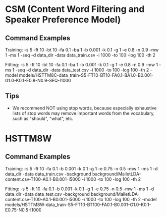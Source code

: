 # CSM (Content Word Filtering and Speaker Preference Model)

## Command Examples

Training:
-s 5 -ft 10 -bt 10 -fa 0.1 -ba 1 -b 0.001 -k 0.1 -g 1 -e 0.8 -n 0.9 -mw 1 -ms 1 -seq -d data_dir -data data_train.csv -i 1000 -to 100 -log 100 -th 2

Fitting:
-s 5 -ft 10 -bt 10 -fa 0.1 -ba 1 -b 0.001 -k 0.1 -g 1 -e 0.8 -n 0.9 -mw 1 -ms 1 -seq -d data_dir -data data_test.csv -i 1000 -to 100 -log 100 -th 2 -model models/HSTTM8C-data_train-S5-FT10-BT10-FA0.1-BA1.0-B0.001-G1.0-K0.1-E0.8-N0.9-SEQ-I1000


## Tips
 * We recommend NOT using stop words, because especially exhaustive lists of stop words may remove important words from the vocabulary, such as "should", "what", etc.


# HSTTM8W

## Command Examples

Training:
-s 5 -ft 10 -fa 0.1 -b 0.001 -k 0.1 -g 1 -e 0.75 -n 0.5 -mw 1 -ms 1 -d data_dir -data data_train.csv -background background/MalletLDA-content.csv-T100-A0.1-B0.001-I5000 -i 1000 -to 100 -log 100 -th 2

Fitting:
-s 5 -ft 10 -fa 0.1 -b 0.001 -k 0.1 -g 1 -e 0.75 -n 0.5 -mw 1 -ms 1 -d data_dir -data data_test.csv -background background/MalletLDA-content.csv-T100-A0.1-B0.001-I5000 -i 1000 -to 100 -log 100 -th 2 -model models/HSTTM8W-data_train-S5-FT10-BT100-FA0.1-B0.001-G1.0-K0.1-E0.75-N0.5-I1000

